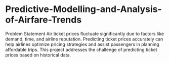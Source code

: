 # Predictive-Modelling-and-Analysis-of-Airfare-Trends
Problem Statement Air ticket prices fluctuate significantly due to factors like demand, time, and airline reputation. Predicting ticket prices accurately can help airlines optimize pricing strategies and assist passengers in planning affordable trips. This project addresses the challenge of predicting ticket prices based on historical data.

